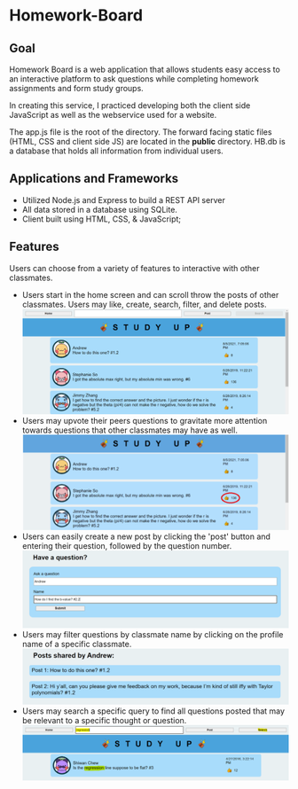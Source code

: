 # Homework-Board

## Goal
Homework Board is a web application that allows students easy access to an interactive platform to ask questions while completing homework assignments and form study groups.

In creating this service, I practiced developing both the client side JavaScript as well as the webservice used for a website.  

The app.js file is the root of the directory. The forward facing static files (HTML, CSS and client side JS) are located in the **public** directory. HB.db is a database that holds all information from individual users. 

## Applications and Frameworks
- Utilized Node.js and Express to build a REST API server
- All data stored in a database using SQLite.
- Client built using HTML, CSS, & JavaScript; 

## Features
Users can choose from a variety of features to interactive with other classmates.
- Users start in the home screen and can scroll throw the posts of other classmates. Users may like, create, search, filter, and delete posts. 
![View](img/view.PNG)
- Users may upvote their peers questions to gravitate more attention towards questions that other classmates may have as well.
![Create Like](img/like.png)
- Users can easily create a new post by clicking the 'post' button and entering their question, followed by the question number.
![Create Post](img/create.PNG)
- Users may filter questions by classmate name by clicking on the profile name of a specific classmate.
![Filter Posts](img/filter.PNG)
- Users may search a specific query to find all questions posted that may be relevant to a specific thought or question.
![Search](img/search.PNG)
